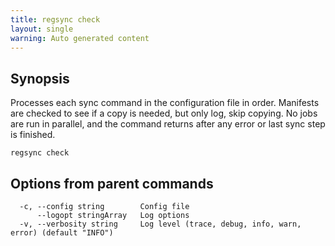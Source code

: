 ```yaml
---
title: regsync check
layout: single
warning: Auto generated content
---
```


## Synopsis

Processes each sync command in the configuration file in order.
Manifests are checked to see if a copy is needed, but only log, skip copying.
No jobs are run in parallel, and the command returns after any error or last
sync step is finished.

```shell
regsync check
```

## Options from parent commands

```text
  -c, --config string        Config file
      --logopt stringArray   Log options
  -v, --verbosity string     Log level (trace, debug, info, warn, error) (default "INFO")
```
